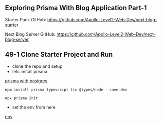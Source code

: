## Exploring Prisma With Blog Application Part-1

Starter Pack GitHub: https://github.com/Apollo-Level2-Web-Dev/next-blog-starter

Next Blog Server GitHub: https://github.com/Apollo-Level2-Web-Dev/next-blog-server

## 49-1 Clone Starter Project and Run
- clone the repo and setup
- lets install prisma

[prisma with postgres](https://www.prisma.io/docs/getting-started/setup-prisma/start-from-scratch/relational-databases-typescript-prismaPostgres)

```
npm install prisma typescript tsx @types/node --save-dev

```

```
npx prisma init
```

- set the env from here 

[env](https://www.prisma.io/docs/getting-started/setup-prisma/start-from-scratch/relational-databases/connect-your-database-typescript-postgresql)